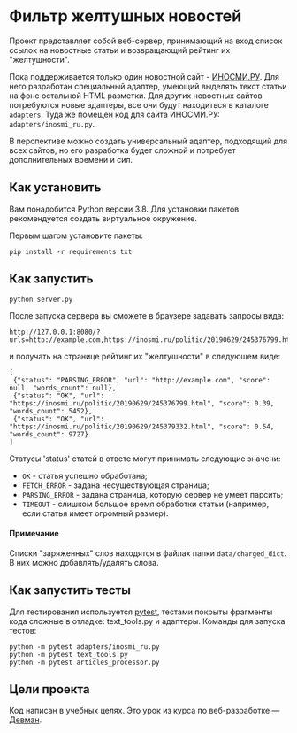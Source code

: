 # Фильтр желтушных новостей

Проект представляет собой веб-сервер, принимающий на вход список ссылок на новостные статьи и возвращающий рейтинг их "желтушности".

Пока поддерживается только один новостной сайт - [ИНОСМИ.РУ](https://inosmi.ru/). Для него разработан специальный адаптер, умеющий выделять текст статьи на фоне остальной HTML разметки. Для других новостных сайтов потребуются новые адаптеры, все они будут находиться в каталоге `adapters`. Туда же помещен код для сайта ИНОСМИ.РУ: `adapters/inosmi_ru.py`.

В перспективе можно создать универсальный адаптер, подходящий для всех сайтов, но его разработка будет сложной и потребует дополнительных времени и сил.

## Как установить

Вам понадобится Python версии 3.8. Для установки пакетов рекомендуется создать виртуальное окружение.

Первым шагом установите пакеты:

```python3
pip install -r requirements.txt
```

## Как запустить

```python3
python server.py
```

После запуска сервера вы сможете в браузере задавать запросы вида:
```
http://127.0.0.1:8080/?urls=http://example.com,https://inosmi.ru/politic/20190629/245376799.html,https://inosmi.ru/politic/20190629/245379332.html
```
и получать на странице рейтинг их "желтушности" в следующем виде:
```
[
 {"status": "PARSING_ERROR", "url": "http://example.com", "score": null, "words_count": null},
 {"status": "OK", "url": "https://inosmi.ru/politic/20190629/245376799.html", "score": 0.39, "words_count": 5452},
 {"status": "OK", "url": "https://inosmi.ru/politic/20190629/245379332.html", "score": 0.54, "words_count": 9727}
]
```
Статусы 'status' статей в ответе могут принимать следующие значени:
- `OK` - статья успешно обработана;
- `FETCH_ERROR` - задана несуществующая страница;
- `PARSING_ERROR` - задана страница, которую сервер не умеет парсить;
- `TIMEOUT` - слишком большое время обработки статьи (например, если статья имеет огромный размер).

#### Примечание

Списки "заряженных" слов находятся в файлах папки `data/charged_dict`. В них можно добавлять/удалять слова.

## Как запустить тесты

Для тестирования используется [pytest](https://docs.pytest.org/en/latest/), тестами покрыты фрагменты кода сложные в отладке: text_tools.py и адаптеры. Команды для запуска тестов:

```
python -m pytest adapters/inosmi_ru.py
python -m pytest text_tools.py
python -m pytest articles_processor.py
```

## Цели проекта

Код написан в учебных целях. Это урок из курса по веб-разработке — [Девман](https://dvmn.org).
